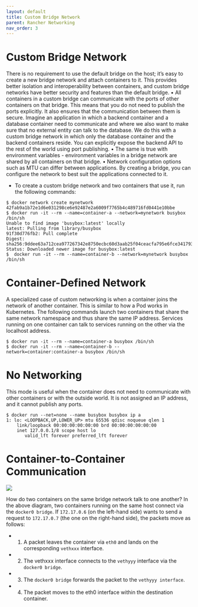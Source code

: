 ```yaml
---
layout: default
title: Custom Bridge Network
parent: Rancher Networking
nav_order: 3
---
```


# Custom Bridge Network

There is no requirement to use the default bridge on the host; it’s easy to create a new bridge network and attach containers to it. 
This provides better isolation and interoperability between containers, and custom bridge networks have better security and features than the default bridge.
  • All containers in a custom bridge can communicate with the ports of other containers on that bridge.
  This means that you do not need to publish the ports explicitly. It also ensures that the communication between them is secure.
  Imagine an application in which a backend container and a database container need to communicate and where we 
  also want to make sure that no external entity can talk to the database. We do this with a custom bridge network in which only the database container and 
  the backend containers reside. You can explicitly expose the backend API to the rest of the world using port publishing.
  • The same is true with environment variables - environment variables in a bridge network are shared by all containers on that bridge.
  • Network configuration options such as MTU can differ between applications. By creating a bridge, you can configure the network to best suit 
  the applications connected to it.

- To create a custom bridge network and two containers that use it, run the following commands:

```
$ docker network create mynetwork
42fab9a1b72e1d6e031298ce6e92487e2a6009f7765b4c489716fd0441e10bbe
$ docker run -it --rm --name=container-a --network=mynetwork busybox /bin/sh
Unable to find image 'busybox:latest' locally
latest: Pulling from library/busybox
91f30d776fb2: Pull complete 
Digest: sha256:9ddee63a712cea977267342e8750ecbc60d3aab25f04ceacfa795e6fce341793
Status: Downloaded newer image for busybox:latest
$  docker run -it --rm --name=container-b --network=mynetwork busybox /bin/sh

```
# Container-Defined Network
A specialized case of custom networking is when a container joins the network of another container. This is similar to how a Pod works in Kubernetes.
The following commands launch two containers that share the same network namespace and thus share the same IP address. 
Services running on one container can talk to services running on the other via the localhost address.
```
$ docker run -it --rm --name=container-a busybox /bin/sh
$ docker run -it --rm --name=container-b --network=container:container-a busybox /bin/sh

```
# No Networking

This mode is useful when the container does not need to communicate with other containers or with the outside world. 
It is not assigned an IP address, and it cannot publish any ports.
```
$ docker run --net=none --name busybox busybox ip a
1: lo: <LOOPBACK,UP,LOWER_UP> mtu 65536 qdisc noqueue qlen 1
    link/loopback 00:00:00:00:00:00 brd 00:00:00:00:00:00
    inet 127.0.0.1/8 scope host lo
       valid_lft forever preferred_lft forever
```

# Container-to-Container Communication 

![](https://raw.githubusercontent.com/sangam14/ContainerLabs/master/img/Container-to-Container.png)

How do two containers on the same bridge network talk to one another? 
In the above diagram, two containers running on the same host connect via the `docker0 bridge`.
If `172.17.0.6` (on the left-hand side) wants to send a request to `172.17.0.7` (the one on the right-hand side), 
the packets move as follows:
- 1. A packet leaves the container via `eth0` and lands on the corresponding `vethxxx` interface.
- 2. The vethxxx interface connects to the `vethyyy` interface via the `docker0 bridge`.
- 3. The `docker0 bridge` forwards the packet to the `vethyyy interface`.
- 4. The packet moves to the eth0 interface within the destination container.
